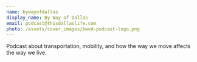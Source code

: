 ```yaml
---
name: bywayofdallas
display_name: By Way of Dallas
email: podcast@thisdallaslife.com
photo: /assets/cover_images/bwod-podcast-logo.png
---
```

Podcast about transportation, mobility, and how the way we move affects the way we live.